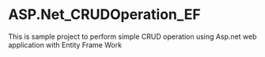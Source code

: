 # ASP.Net_CRUDOperation_EF
This is sample project to perform simple CRUD operation using Asp.net web application with Entity Frame Work
